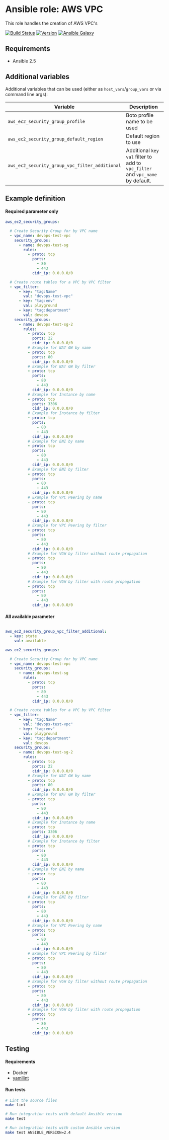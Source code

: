 # Ansible role: AWS VPC

This role handles the creation of AWS VPC's

[![Build Status](https://travis-ci.org/Flaconi/ansible-role-aws-ec2-security-group.svg?branch=master)](https://travis-ci.org/Flaconi/ansible-role-aws-ec2-security-group)
[![Version](https://img.shields.io/github/tag/Flaconi/ansible-role-aws-ec2-security-group.svg)](https://github.com/Flaconi/ansible-role-aws-ec2-security-group/tags)
[![Ansible Galaxy](https://img.shields.io/ansible/role/d/25919.svg)](https://galaxy.ansible.com/Flaconi/aws-vpc/)

## Requirements

* Ansible 2.5


## Additional variables

Additional variables that can be used (either as `host_vars`/`group_vars` or via command line args):

| Variable                                            | Description                  |
|-----------------------------------------------------|------------------------------|
| `aws_ec2_security_group_profile`                    | Boto profile name to be used |
| `aws_ec2_security_group_default_region`             | Default region to use        |
| `aws_ec2_security_group_vpc_filter_additional`      | Additional `key` `val` filter to add to `vpc_filter` and `vpc_name` by default. |


## Example definition

#### Required parameter only

```yml
aws_ec2_security_groups:

  # Create Security Group for by VPC name
  - vpc_name: devops-test-vpc
    security_groups:
      - name: devops-test-sg
        rules:
          - proto: tcp
            ports:
              - 80
              - 443
            cidr_ip: 0.0.0.0/0

  # Create route tables for a VPC by VPC filter
  - vpc_filter:
      - key: "tag:Name"
        val: "devops-test-vpc"
      - key: "tag:env"
        val: playground
      - key: "tag:department"
        val: devops
    security_groups:
      - name: devops-test-sg-2
        rules:
          - proto: tcp
            ports: 22
            cidr_ip: 0.0.0.0/0
          # Example for NAT GW by name
          - proto: tcp
            ports: 80
            cidr_ip: 0.0.0.0/0
          # Example for NAT GW by filter
          - proto: tcp
            ports:
              - 80
              - 443
            cidr_ip: 0.0.0.0/0
          # Example for Instance by name
          - proto: tcp
            ports: 3306
            cidr_ip: 0.0.0.0/0
          # Example for Instance by filter
          - proto: tcp
            ports:
              - 80
              - 443
            cidr_ip: 0.0.0.0/0
          # Example for ENI by name
          - proto: tcp
            ports:
              - 80
              - 443
            cidr_ip: 0.0.0.0/0
          # Example for ENI by filter
          - proto: tcp
            ports:
              - 80
              - 443
            cidr_ip: 0.0.0.0/0
          # Example for VPC Peering by name
          - proto: tcp
            ports:
              - 80
              - 443
            cidr_ip: 0.0.0.0/0
          # Example for VPC Peering by filter
          - proto: tcp
            ports:
              - 80
              - 443
            cidr_ip: 0.0.0.0/0
          # Example for VGW by filter without route propagation
          - proto: tcp
            ports:
              - 80
              - 443
            cidr_ip: 0.0.0.0/0
          # Example for VGW by filter with route propagation
          - proto: tcp
            ports:
              - 80
              - 443
            cidr_ip: 0.0.0.0/0
```

#### All available parameter
```yml

aws_ec2_security_group_vpc_filter_additional:
  - key: state
    val: available

aws_ec2_security_groups:

  # Create Security Group for by VPC name
  - vpc_name: devops-test-vpc
    security_groups:
      - name: devops-test-sg
        rules:
          - proto: tcp
            ports:
              - 80
              - 443
            cidr_ip: 0.0.0.0/0

  # Create route tables for a VPC by VPC filter
  - vpc_filter:
      - key: "tag:Name"
        val: "devops-test-vpc"
      - key: "tag:env"
        val: playground
      - key: "tag:department"
        val: devops
    security_groups:
      - name: devops-test-sg-2
        rules:
          - proto: tcp
            ports: 22
            cidr_ip: 0.0.0.0/0
          # Example for NAT GW by name
          - proto: tcp
            ports: 80
            cidr_ip: 0.0.0.0/0
          # Example for NAT GW by filter
          - proto: tcp
            ports:
              - 80
              - 443
            cidr_ip: 0.0.0.0/0
          # Example for Instance by name
          - proto: tcp
            ports: 3306
            cidr_ip: 0.0.0.0/0
          # Example for Instance by filter
          - proto: tcp
            ports:
              - 80
              - 443
            cidr_ip: 0.0.0.0/0
          # Example for ENI by name
          - proto: tcp
            ports:
              - 80
              - 443
            cidr_ip: 0.0.0.0/0
          # Example for ENI by filter
          - proto: tcp
            ports:
              - 80
              - 443
            cidr_ip: 0.0.0.0/0
          # Example for VPC Peering by name
          - proto: tcp
            ports:
              - 80
              - 443
            cidr_ip: 0.0.0.0/0
          # Example for VPC Peering by filter
          - proto: tcp
            ports:
              - 80
              - 443
            cidr_ip: 0.0.0.0/0
          # Example for VGW by filter without route propagation
          - proto: tcp
            ports:
              - 80
              - 443
            cidr_ip: 0.0.0.0/0
          # Example for VGW by filter with route propagation
          - proto: tcp
            ports:
              - 80
              - 443
            cidr_ip: 0.0.0.0/0
```

## Testing

#### Requirements

* Docker
* [yamllint](https://github.com/adrienverge/yamllint)

#### Run tests

```bash
# Lint the source files
make lint

# Run integration tests with default Ansible version
make test

# Run integration tests with custom Ansible version
make test ANSIBLE_VERSION=2.4
```
